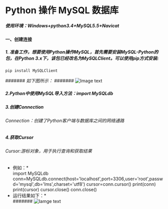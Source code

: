 # Python 操作 MySQL 数据库  
##### 使用环境：Windows+python3.4+MySQL5.5+Navicat  
#### 一、创建连接
##### 1. 准备工作，想要使用Python操作MySQL，首先需要安装MySQL-Python的包，在Python 3.x下，该包已经改名为MySQLClient。可以使用pip方式安装:  
    pip install MySQLClient  
#######  *如下图所示：*
####### ![Image text](https://github.com/gorgeousCa/Dayup/blob/master/MySQL/20190303204126.png)
##### 2.Python中使用MySQL导入方法：import MySQLdb
##### 3.创建Connection
###### Connection：创建了Python客户端与数据库之间的网络通路
##### 4.获取Cursor
###### Cursor:游标对象，用于执行查询和获取结果
* 例如：*  
        import MySQLdb
        conn=MySQLdb.connect(host='localhost',port=3306,user='root',passwd='mysql',db='lms',charset='utf8')
        cursor=conn.cursor()
        print(conn)
        print(cursor)
        cursor.close()
        conn.close()
* 运行结果如下：*    
####### ![Iamge text](https://github.com/gorgeousCa/Dayup/blob/master/MySQL/20190303211447.png)



